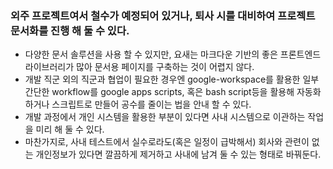 ### 외주 프로젝트여서 철수가 예정되어 있거나, 퇴사 시를 대비하여 프로젝트 문서화를 진행 해 둘 수 있다.
- 다양한 문서 솔루션을 사용 할 수 있지만, 요새는 마크다운 기반의 좋은 프론트엔드 라이브러리가 많아 문서용 페이지를 구축하는 것이 어렵지 않다.
- 개발 직군 외의 직군과 협업이 필요한 경우엔 google-workspace를 활용한 일부 간단한 workflow를 google apps scripts, 혹은 bash script등을 활용해 자동화하거나 스크립트로 만들어 공수를 줄이는 법을 안내 할 수 있다.
- 개발 과정에서 개인 시스템을 활용한 부분이 있다면 사내 시스템으로 이관하는 작업을 미리 해 둘 수 있다.
- 마찬가지로, 사내 테스트에서 실수로라도(혹은 일정이 급박해서) 회사와 관련이 없는 개인정보가 있다면 깔끔하게 제거하고 사내에 남겨 둘 수 있는 형태로 바꿔둔다. 